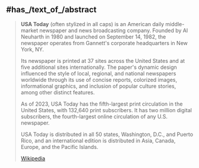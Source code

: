 ﻿---
aliases:
- "USA Today"
---

## #has_/text_of_/abstract 

> **USA Today** (often stylized in all caps) is an American daily middle-market newspaper and news broadcasting company. 
> Founded by Al Neuharth in 1980 and launched on September 14, 1982, 
> the newspaper operates from Gannett's corporate headquarters in New York, NY.
>
> Its newspaper is printed at 37 sites across the United States and at five additional sites internationally. 
> The paper's dynamic design influenced the style of local, regional, 
> and national newspapers worldwide through its use of concise reports, colorized images, informational graphics, 
> and inclusion of popular culture stories, among other distinct features.
>
> As of 2023, USA Today has the fifth-largest print circulation in the United States, with 132,640 print subscribers. 
> It has two million digital subscribers, the fourth-largest online circulation of any U.S. newspaper.
>
> USA Today is distributed in all 50 states, Washington, D.C., and Puerto Rico, 
> and an international edition is distributed in Asia, Canada, Europe, and the Pacific Islands.
>
> [Wikipedia](https://en.wikipedia.org/wiki/USA%20Today) 

